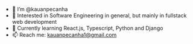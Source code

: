 - 👋 I’m @kauanpecanha
- 👀 Interested in Software Engineering in general, but mainly in fullstack web development
- 🌱 Currently learning React.js, Typescript, Python and Django
- 📫 Reach me: kauanpecanha1@gmail.com
